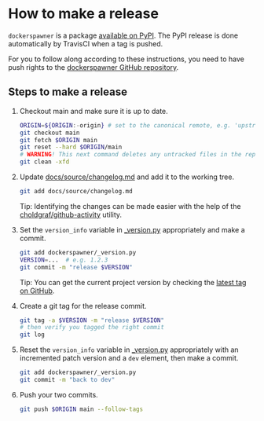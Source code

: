 # How to make a release

`dockerspawner` is a package [available on
PyPI](https://pypi.org/project/dockerspawner/).
The PyPI release is done automatically by TravisCI when a tag
is pushed.

For you to follow along according to these instructions, you need
to have push rights to the [dockerspawner GitHub
repository](https://github.com/jupyterhub/dockerspawner).

## Steps to make a release

1. Checkout main and make sure it is up to date.

   ```bash
   ORIGIN=${ORIGIN:-origin} # set to the canonical remote, e.g. 'upstream' if 'origin' is not the official repo
   git checkout main
   git fetch $ORIGIN main
   git reset --hard $ORIGIN/main
   # WARNING! This next command deletes any untracked files in the repo
   git clean -xfd
   ```

1. Update [docs/source/changelog.md](docs/source/changelog.md) and add it to
   the working tree.

   ```bash
   git add docs/source/changelog.md
   ```

   Tip: Identifying the changes can be made easier with the help of the
   [choldgraf/github-activity](https://github.com/choldgraf/github-activity)
   utility.

1. Set the `version_info` variable in [\_version.py](dockerspawner/_version.py)
   appropriately and make a commit.

   ```bash
   git add dockerspawner/_version.py
   VERSION=...  # e.g. 1.2.3
   git commit -m "release $VERSION"
   ```

   Tip: You can get the current project version by checking the [latest
   tag on GitHub](https://github.com/jupyterhub/dockerspawner/tags).

1. Create a git tag for the release commit.

   ```bash
   git tag -a $VERSION -m "release $VERSION"
   # then verify you tagged the right commit
   git log
   ```

1. Reset the `version_info` variable in
   [\_version.py](dockerspawner/_version.py) appropriately with an incremented
   patch version and a `dev` element, then make a commit.

   ```bash
   git add dockerspawner/_version.py
   git commit -m "back to dev"
   ```

1. Push your two commits.

   ```bash
   git push $ORIGIN main --follow-tags
   ```
